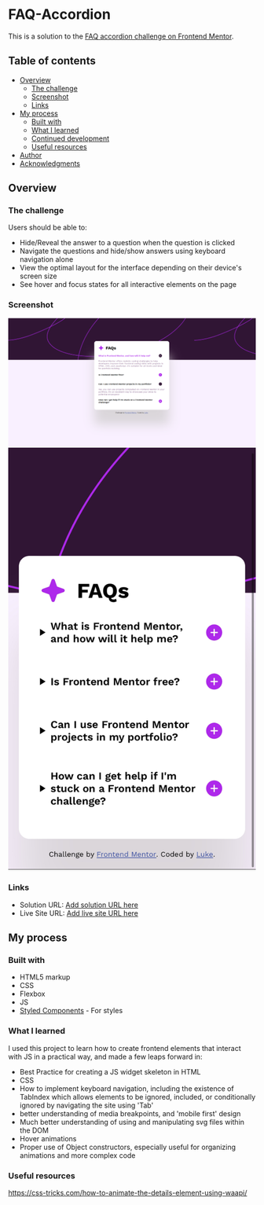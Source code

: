 # FAQ-Accordion
This is a solution to the [FAQ accordion challenge on Frontend Mentor](https://www.frontendmentor.io/challenges/faq-accordion-wyfFdeBwBz).

## Table of contents

- [Overview](#overview)
  - [The challenge](#the-challenge)
  - [Screenshot](#screenshot)
  - [Links](#links)
- [My process](#my-process)
  - [Built with](#built-with)
  - [What I learned](#what-i-learned)
  - [Continued development](#continued-development)
  - [Useful resources](#useful-resources)
- [Author](#author)
- [Acknowledgments](#acknowledgments)



## Overview

### The challenge

Users should be able to:

- Hide/Reveal the answer to a question when the question is clicked
- Navigate the questions and hide/show answers using keyboard navigation alone
- View the optimal layout for the interface depending on their device's screen size
- See hover and focus states for all interactive elements on the page


### Screenshot
![](./assets/images/screenshot-desktop.png)
![](./assets/images/screenshot-mobile.png)
### Links

- Solution URL: [Add solution URL here](https://your-solution-url.com)
- Live Site URL: [Add live site URL here](https://your-live-site-url.com)

## My process

### Built with

- HTML5 markup
- CSS
- Flexbox
- JS
- [Styled Components](https://styled-components.com/) - For styles


### What I learned

I used this project to learn how to create frontend elements that interact with JS in a practical way, and made a few leaps forward in:

 - Best Practice for creating a JS widget skeleton in HTML
 - CSS
 - How to implement keyboard navigation, including the existence of TabIndex which allows elements to be ignored, included, or conditionally ignored by navigating the site using 'Tab'
 - better understanding of media breakpoints, and 'mobile first' design
 - Much better understanding of using and manipulating svg files within the DOM
 - Hover animations
 - Proper use of Object constructors, especially useful for organizing animations and more complex code

### Useful resources

https://css-tricks.com/how-to-animate-the-details-element-using-waapi/